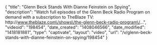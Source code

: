 {
    "title": "Glenn Beck Stands With Dianne Feinstein on Spying",
    "description": "Watch full episodes of the Glenn Beck Radio Program on demand with a subscription to TheBlaze TV: http:\/\/www.theblaze.com\/shows\/the-glenn-beck-radio-program\/...",
    "videoid": "198454",
    "date_created": "1408046566",
    "date_modified": "1418181881",
    "type": "captivate",
    "layout": "video",
    "url": "\/v\/glenn-beck-stands-with-dianne-feinstein-on-spying\/198454"
}